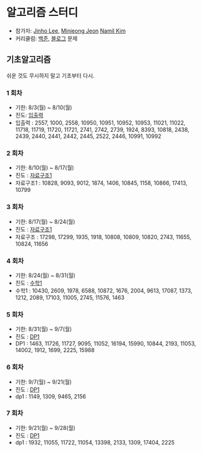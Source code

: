 # 알고리즘 스터디
- 참가자: [Jinho Lee](https://github.com/justzino), [Minjeong Jeon](https://github.com/ummjevel) [Namil Kim](https://github.com/simyeen)
- 커리큘럼: [백준](https://code.plus/course/41), [블로그](https://plzrun.tistory.com/entry/%EC%95%8C%EA%B3%A0%EB%A6%AC%EC%A6%98-%EB%AC%B8%EC%A0%9C%ED%92%80%EC%9D%B4PS-%EC%8B%9C%EC%9E%91%ED%95%98%EA%B8%B0) 문제


## 기초알고리즘
쉬운 것도 무시하지 말고 기초부터 다시.

### 1 회차
- 기한: 8/3(월) ~ 8/10(월) 
- 진도: [입출력](https://plzrun.tistory.com/entry/%EC%95%8C%EA%B3%A0%EB%A6%AC%EC%A6%98-%EB%AC%B8%EC%A0%9C%ED%92%80%EC%9D%B4PS-%EC%8B%9C%EC%9E%91%ED%95%98%EA%B8%B0)
- 입출력 : 2557, 1000, 2558, 10950, 10951, 10952, 10953, 11021, 11022, 11718, 11719, 11720, 11721, 2741, 2742, 2739, 1924, 8393, 10818, 2438, 2439, 2440, 2441, 2442, 2445, 2522, 2446, 10991, 10992

### 2 회차
- 기한: 8/10(월) ~ 8/17(월)
- 진도 : [자료구조1](https://code.plus/course/41)
- 자료구조1 : 10828, 9093, 9012, 1874, 1406, 10845, 1158, 10866, 17413, 10799

### 3 회차
- 기한: 8/17(월) ~ 8/24(월)
- 진도 : [자료구조1](https://code.plus/course/41)
- 자료구조 : 17298, 17299, 1935, 1918, 10808, 10809, 10820, 2743, 11655, 10824, 11656

### 4 회차
- 기한: 8/24(월) ~ 8/31(월)
- 진도 : [수학1](https://code.plus/course/41)
- 수학1 : 10430, 2609, 1978, 6588, 10872, 1676, 2004, 9613, 17087, 1373, 1212, 2089, 17103, 11005, 2745, 11576, 1463

### 5 회차
- 기한: 8/31(월) ~ 9/7(월)
- 진도 : [DP1](https://code.plus/course/41)
- DP1 : 1463, 11726, 11727, 9095, 11052, 16194, 15990, 10844, 2193, 11053, 14002, 1912, 1699, 2225, 15988 

### 6 회차
- 기한: 9/7(월) ~ 9/21(월)
- 진도 : [DP1](https://code.plus/course/41)
- dp1 : 1149, 1309, 9465, 2156 

### 7 회차
- 기한: 9/21(월) ~ 9/28(월)
- 진도 : [DP1](https://code.plus/course/41)
- dp1 : 1932, 11055, 11722, 11054, 13398, 2133, 1309, 17404, 2225
